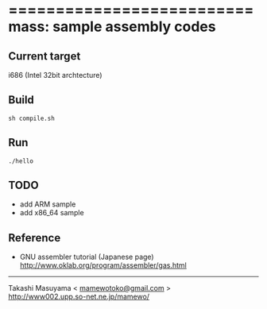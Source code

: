 ==========================
mass: sample assembly codes
==========================

Current target
--------------
i686 (Intel 32bit archtecture)


Build
--------------

    sh compile.sh

Run
--------------

    ./hello

TODO
-------------
- add ARM sample
- add x86_64 sample

Reference
-------------
- GNU assembler tutorial (Japanese page)
http://www.oklab.org/program/assembler/gas.html

----
Takashi Masuyama < mamewotoko@gmail.com >  
http://www002.upp.so-net.ne.jp/mamewo/

